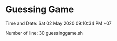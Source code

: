 # Guessing Game

Time and Date: 
Sat 02 May 2020 09:10:34 PM +07

Number of line: 
30 guessinggame.sh
